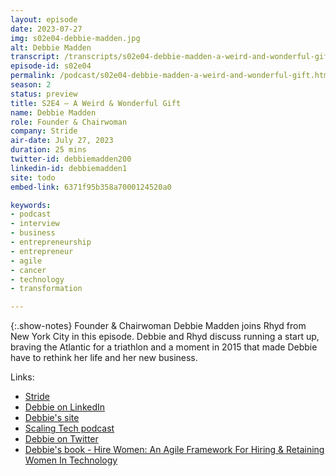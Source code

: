 ```yaml
---
layout: episode
date: 2023-07-27
img: s02e04-debbie-madden.jpg
alt: Debbie Madden
transcript: /transcripts/s02e04-debbie-madden-a-weird-and-wonderful-gift.html
episode-id: s02e04
permalink: /podcast/s02e04-debbie-madden-a-weird-and-wonderful-gift.html
season: 2
status: preview
title: S2E4 — A Weird & Wonderful Gift
name: Debbie Madden
role: Founder & Chairwoman
company: Stride
air-date: July 27, 2023
duration: 25 mins
twitter-id: debbiemadden200
linkedin-id: debbiemadden1
site: todo
embed-link: 6371f95b358a7000124520a0

keywords:
- podcast
- interview
- business
- entrepreneurship
- entrepreneur
- agile
- cancer
- technology
- transformation

---
```


{:.show-notes}
Founder & Chairwoman Debbie Madden joins Rhyd from New York City in this episode. Debbie and Rhyd discuss running a start up, braving the Atlantic for a triathlon and a moment in 2015 that made Debbie have to rethink her life and her new business.

Links:

* [Stride](https://www.stride.build)
* [Debbie on LinkedIn](https://www.linkedin.com/in/debbiemadden1/)
* [Debbie's site](https://www.debbiemadden.com)
* [Scaling Tech podcast](https://www.stride.build/podcast/scaling-tech-podcast)
* [Debbie on Twitter](https://twitter.com/debbiemadden200)
* [Debbie's book - Hire Women: An Agile Framework For Hiring & Retaining Women In Technology ](https://www.debbiemadden.com/book)